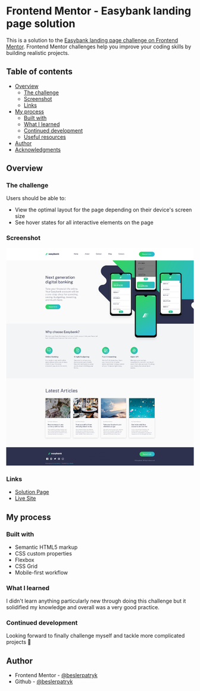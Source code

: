 # Frontend Mentor - Easybank landing page solution

This is a solution to the [Easybank landing page challenge on Frontend Mentor](https://www.frontendmentor.io/challenges/easybank-landing-page-WaUhkoDN). Frontend Mentor challenges help you improve your coding skills by building realistic projects.

## Table of contents

-   [Overview](#overview)
    -   [The challenge](#the-challenge)
    -   [Screenshot](#screenshot)
    -   [Links](#links)
-   [My process](#my-process)
    -   [Built with](#built-with)
    -   [What I learned](#what-i-learned)
    -   [Continued development](#continued-development)
    -   [Useful resources](#useful-resources)
-   [Author](#author)
-   [Acknowledgments](#acknowledgments)

## Overview

### The challenge

Users should be able to:

-   View the optimal layout for the page depending on their device's screen size
-   See hover states for all interactive elements on the page

### Screenshot

![](./images/screenshot.png)

### Links

-   [Solution Page](https://www.frontendmentor.io/solutions/)
-   [Live Site](https://beslerpatryk.github.io/easybank-landing-page/)

## My process

### Built with

-   Semantic HTML5 markup
-   CSS custom properties
-   Flexbox
-   CSS Grid
-   Mobile-first workflow

### What I learned

I didn't learn anything particularly new through doing this challenge but it solidified my knowledge and overall was a very good practice.

### Continued development

Looking forward to finally challenge myself and tackle more complicated projects 💪

## Author

-   Frontend Mentor - [@beslerpatryk](https://www.frontendmentor.io/profile/beslerpatryk)
-   Github - [@beslerpatryk](https://github.com/beslerpatryk)
